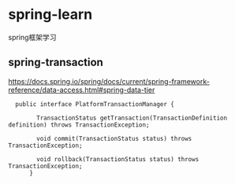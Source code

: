 # spring-learn
spring框架学习
## spring-transaction
https://docs.spring.io/spring/docs/current/spring-framework-reference/data-access.html#spring-data-tier
```
  public interface PlatformTransactionManager {

    	TransactionStatus getTransaction(TransactionDefinition definition) throws TransactionException;

    	void commit(TransactionStatus status) throws TransactionException;

    	void rollback(TransactionStatus status) throws TransactionException;
	  }
```
